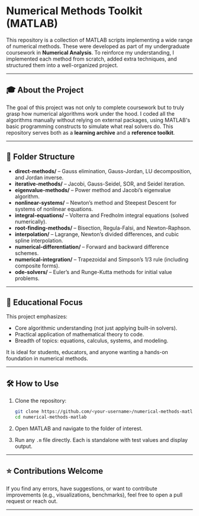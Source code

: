 # Numerical Methods Toolkit (MATLAB)

This repository is a collection of MATLAB scripts implementing a wide range of numerical methods. These were developed as part of my undergraduate coursework in **Numerical Analysis**. To reinforce my understanding, I implemented each method from scratch, added extra techniques, and structured them into a well-organized project.

---

## 🎓 About the Project

The goal of this project was not only to complete coursework but to truly grasp how numerical algorithms work under the hood. I coded all the algorithms manually without relying on external packages, using MATLAB's basic programming constructs to simulate what real solvers do. This repository serves both as a **learning archive** and a **reference toolkit**.

---

## 📁 Folder Structure

- **direct-methods/** – Gauss elimination, Gauss-Jordan, LU decomposition, and Jordan inverse.
- **iterative-methods/** – Jacobi, Gauss-Seidel, SOR, and Seidel iteration.
- **eigenvalue-methods/** – Power method and Jacobi’s eigenvalue algorithm.
- **nonlinear-systems/** – Newton’s method and Steepest Descent for systems of nonlinear equations.
- **integral-equations/** – Volterra and Fredholm integral equations (solved numerically).
- **root-finding-methods/** – Bisection, Regula-Falsi, and Newton-Raphson.
- **interpolation/** – Lagrange, Newton’s divided differences, and cubic spline interpolation.
- **numerical-differentiation/** – Forward and backward difference schemes.
- **numerical-integration/** – Trapezoidal and Simpson’s 1/3 rule (including composite forms).
- **ode-solvers/** – Euler’s and Runge-Kutta methods for initial value problems.

---

## 🧠 Educational Focus

This project emphasizes:
- Core algorithmic understanding (not just applying built-in solvers).
- Practical application of mathematical theory to code.
- Breadth of topics: equations, calculus, systems, and modeling.

It is ideal for students, educators, and anyone wanting a hands-on foundation in numerical methods.

---

## 🛠️ How to Use

1. Clone the repository:
   ```bash
   git clone https://github.com/<your-username>/numerical-methods-matlab.git
   cd numerical-methods-matlab
   ```

2. Open MATLAB and navigate to the folder of interest.

3. Run any `.m` file directly. Each is standalone with test values and display output.


---

## ⭐ Contributions Welcome

If you find any errors, have suggestions, or want to contribute improvements (e.g., visualizations, benchmarks), feel free to open a pull request or reach out.

---
